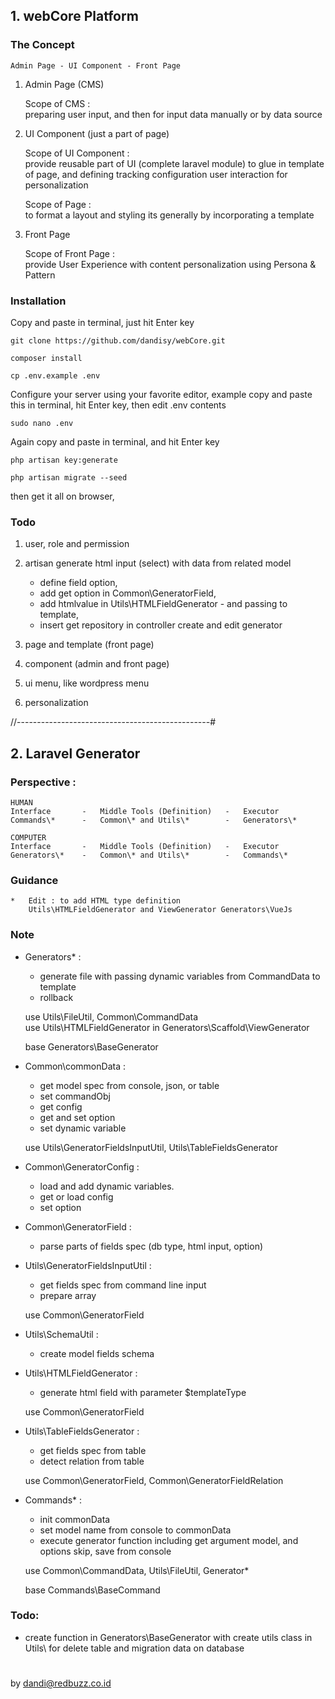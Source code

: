 ## 1. webCore Platform
### The Concept

    Admin Page - UI Component - Front Page

1. Admin Page (CMS)
    
    Scope of CMS :    
    preparing user input, and then for input data manually or by data source
    
2. UI Component (just a part of page)

    Scope of UI Component :    
    provide reusable part of UI (complete laravel module) to glue in template of page,
    and defining tracking configuration user interaction for personalization
         
    Scope of Page :    
    to format a layout and styling its generally by incorporating a template
    
3. Front Page

    Scope of Front Page :    
    provide User Experience with content personalization using Persona & Pattern

### Installation

Copy and paste in terminal, just hit Enter key

    git clone https://github.com/dandisy/webCore.git

    composer install

    cp .env.example .env

Configure your server using your favorite editor, example copy and paste this in terminal, 
hit Enter key, then edit .env contents

    sudo nano .env

Again copy and paste in terminal, and hit Enter key

    php artisan key:generate

    php artisan migrate --seed

then get it all on browser,

### Todo

1. user, role and permission
2. artisan generate html input (select) with data from related model
    - define field option, 
    - add get option in Common\GeneratorField, 
    - add htmlvalue in Utils\HTMLFieldGenerator - and passing to template,
    - insert get repository in controller create and edit generator
3. page and template (front page)
4. component (admin and front page)

5. ui menu, like wordpress menu

6. personalization

//------------------------------------------------#

## 2. Laravel Generator
### Perspective :

    HUMAN
    Interface       -   Middle Tools (Definition)   -   Executor
    Commands\*      -   Common\* and Utils\*        -   Generators\* 
    
    COMPUTER
    Interface       -   Middle Tools (Definition)   -   Executor
    Generators\*    -   Common\* and Utils\*        -   Commands\*    
    
### Guidance

    *   Edit : to add HTML type definition
        Utils\HTMLFieldGenerator and ViewGenerator Generators\VueJs
        
### Note

* Generators\* : 

    - generate file with passing dynamic variables from CommandData to template
    - rollback

    use Utils\FileUtil, Common\CommandData    
    use Utils\HTMLFieldGenerator in Generators\Scaffold\ViewGenerator
    
    base Generators\BaseGenerator

* Common\commonData : 
    
    - get model spec from console, json, or table 
    - set commandObj
    - get config
    - get and set option
    - set dynamic variable

    use Utils\GeneratorFieldsInputUtil, Utils\TableFieldsGenerator

* Common\GeneratorConfig : 
    
    - load and add dynamic variables.
    - get or load config
    - set option

* Common\GeneratorField : 

    - parse parts of fields spec (db type, html input, option)

* Utils\GeneratorFieldsInputUtil : 

    - get fields spec from command line input
    - prepare array
    
    use Common\GeneratorField

* Utils\SchemaUtil : 

    - create model fields schema

* Utils\HTMLFieldGenerator : 

    - generate html field with parameter $templateType
    
    use Common\GeneratorField

* Utils\TableFieldsGenerator : 

    - get fields spec from table
    - detect relation from table
    
    use Common\GeneratorField, Common\GeneratorFieldRelation

* Commands\* : 

    - init commonData
    - set model name from console to commonData
    - execute generator function including get argument model, and options skip, save from console
    
    use Common\CommandData, Utils\FileUtil, Generator\* 
    
    base Commands\BaseCommand


### Todo:

- create function in Generators\BaseGenerator with create utils class in Utils\ for delete table and 
migration data on database

#
by dandi@redbuzz.co.id